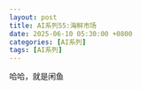 ```yaml
---
layout: post
title: AI系列55:海鲜市场
date: 2025-06-10 05:30:00 +0800
categories: [AI系列]
tags: [AI系列]
---
```

哈哈，就是闲鱼